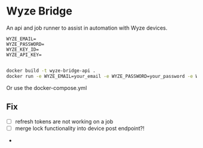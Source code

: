 # Wyze Bridge

An api and job runner to assist in automation with Wyze devices.

```dotenv
WYZE_EMAIL=
WYZE_PASSWORD=
WYZE_KEY_ID=
WYZE_API_KEY=

```


```bash

docker build -t wyze-bridge-api .
docker run -e WYZE_EMAIL=your_email -e WYZE_PASSWORD=your_password -e WYZE_KEY_ID=your_key_id -e WYZE_API_KEY=your_api_key -p 8000:8000 wyze-bridge-api
```

Or use the docker-compose.yml


## Fix
- [ ] refresh tokens are not working on a job
- [ ] merge lock functionality into device post endpoint?!
- 
